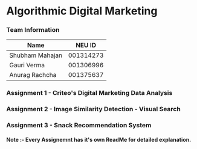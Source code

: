 # Algorithmic Digital Marketing

### Team Information
| Name | NEU ID |
| --- | --- |
| Shubham Mahajan | 001314273 |
| Gauri Verma | 001306996 |
| Anurag Rachcha | 001375637 |

### Assignment 1 - Criteo's Digital Marketing Data Analysis

### Assignment 2 - Image Similarity Detection - Visual Search 

### Assignment 3 - Snack Recommendation System

#### Note :- Every Assignemnt has it's own ReadMe for detailed explanation.
